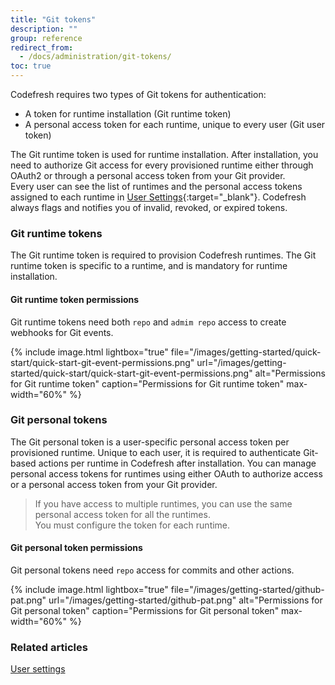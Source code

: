 ```yaml
---
title: "Git tokens"
description: ""
group: reference
redirect_from:
  - /docs/administration/git-tokens/ 
toc: true
---
```




Codefresh requires two types of Git tokens for authentication:
* A token for  runtime installation (Git runtime token)
* A personal access token for each runtime, unique to every user (Git user token)

The Git runtime token is used for runtime installation. After installation, you need to authorize Git access for every provisioned runtime either through OAuth2 or through a personal access token from your Git provider.  
Every user can see the list of runtimes and the personal access tokens assigned to each runtime in [User Settings](https://g.codefresh.io/2.0/user-settings){:target="\_blank"}. Codefresh always flags and notifies you of invalid, revoked, or expired tokens.


### Git runtime tokens
The Git runtime token is required to provision Codefresh runtimes. The Git runtime token is specific to a runtime, and is mandatory for runtime installation. 


#### Git runtime token permissions
Git runtime tokens need both `repo` and `admim repo` access to create webhooks for Git events.

{% include 
   image.html 
   lightbox="true" 
   file="/images/getting-started/quick-start/quick-start-git-event-permissions.png" 
   url="/images/getting-started/quick-start/quick-start-git-event-permissions.png" 
   alt="Permissions for Git runtime token" 
   caption="Permissions for Git runtime token"
   max-width="60%" 
   %}


### Git personal tokens
The Git personal token is a user-specific personal access token per provisioned runtime. Unique to each user, it is required to authenticate Git-based actions per runtime in Codefresh after installation. 
You can manage personal access tokens for runtimes using either OAuth to authorize access or a personal access token from your Git provider.

> If you have access to multiple runtimes, you can use the same personal access token for all the runtimes.   
  You must configure the token for each runtime.

#### Git personal token permissions
Git personal tokens need `repo` access for commits and other actions.

{% include 
   image.html 
   lightbox="true" 
   file="/images/getting-started/github-pat.png" 
   url="/images/getting-started/github-pat.png" 
   alt="Permissions for Git personal token" 
   caption="Permissions for Git personal token"
   max-width="60%" 
   %}

### Related articles  
[User settings]({{site.baseurl}}/docs/administration/user-settings/)